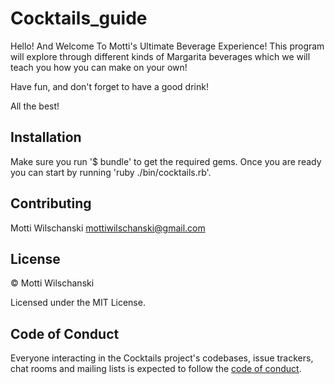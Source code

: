 # Cocktails_guide

Hello! And Welcome To Motti's Ultimate Beverage Experience! This program will explore through different kinds of Margarita beverages which we will teach you how you can make on your own!

Have fun, and don't forget to have a good drink!

All the best!

## Installation

Make sure you run '$ bundle' to get the required gems. Once you are ready you can start by running 'ruby ./bin/cocktails.rb'.


## Contributing

Motti Wilschanski mottiwilschanski@gmail.com

## License

© Motti Wilschanski

Licensed under the MIT License.

## Code of Conduct

Everyone interacting in the Cocktails project's codebases, issue trackers, chat rooms and mailing lists is expected to follow the [code of conduct](https://github.com/[USERNAME]/cocktails/blob/master/CODE_OF_CONDUCT.md).
